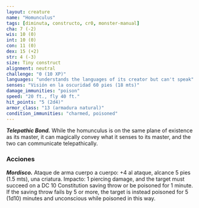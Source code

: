 ```yaml
---
layout: creature
name: "Homunculus"
tags: [diminuta, constructo, cr0, monster-manual]
cha: 7 (-2)
wis: 10 (0)
int: 10 (0)
con: 11 (0)
dex: 15 (+2)
str: 4 (-3)
size: Tiny construct
alignment: neutral
challenge: "0 (10 XP)"
languages: "understands the languages of its creator but can't speak"
senses: "Visión en la oscuridad 60 pies (18 mts)"
damage_immunities: "poison"
speed: "20 ft., fly 40 ft."
hit_points: "5 (2d4)"
armor_class: "13 (armadura natural)"
condition_immunities: "charmed, poisoned"
---
```


***Telepathic Bond.*** While the homunculus is on the same plane of existence as its master, it can magically convey what it senses to its master, and the two can communicate telepathically.

### Acciones

***Mordisco.*** Ataque de arma cuerpo a cuerpo: +4 al ataque, alcance 5 pies (1.5 mts), una criatura. Impacto: 1 piercing damage, and the target must succeed on a DC 10 Constitution saving throw or be poisoned for 1 minute. If the saving throw fails by 5 or more, the target is instead poisoned for 5 (1d10) minutes and unconscious while poisoned in this way.